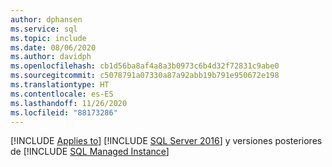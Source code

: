 ```yaml
---
author: dphansen
ms.service: sql
ms.topic: include
ms.date: 08/06/2020
ms.author: davidph
ms.openlocfilehash: cb1d56ba8af4a8a3b0973c6b4d32f72831c9abe0
ms.sourcegitcommit: c5078791a07330a87a92abb19b791e950672e198
ms.translationtype: HT
ms.contentlocale: es-ES
ms.lasthandoff: 11/26/2020
ms.locfileid: "88173286"
---
```

[!INCLUDE [Applies to](../../includes/applies-md.md)] [!INCLUDE [SQL Server 2016](_ss2016.md)] y versiones posteriores de [!INCLUDE [SQL Managed Instance](../../includes/applies-to-version/_asdbmi.md)] 